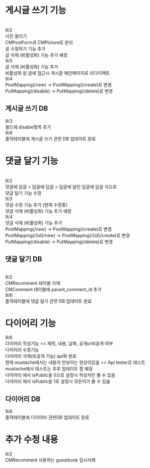 <h1>게시글 쓰기 기능</h1><br>
9/2<br>
사진 올리기<br>
CMPostForm과 CMPicture로 분리<br>
글 수정하기 기능 추가<br>
글 삭제 (비활성화) 기능 추가 예정<br>
9/3<br>
글 삭제 (비활성화) 기능 추가<br>
비활성화 된 글에 접근시 게시글 메인페이지로 리다이렉트<br>
9/4<br>
PostMapping(/new) -> PostMapping(/create)로 변경<br>
PutMapping(/disable) -> PutMapping(/delete)로 변경<br>

<h2>게시글 쓰기 DB</h2>
9/3<br>
필드에 disable항목 추가<br>
9/6<br>
졸작테이블에 게시글 쓰기 관련 DB 업데이트 완료<br>

<h1>댓글 달기 기능</h1><br>
9/2<br>
댓글에 답글 > 답글에 답글 > 답글에 달린 답글에 답글 식으로<br>
댓글 달기 기능 수정<br>
9/3<br>
댓글 수정 기능 추가 (현재 수정중)<br>
댓글 삭제 (비활성화) 기능 추가 예정<br>
9/4<br>
댓글 삭제 (비활성화) 기능 추가<br>
PostMapping(/new) -> PostMapping(/create)로 변경<br>
PostMapping(/{id}/new) -> PostMapping(/{id}/create)로 변경<br>
PutMapping(/disable) -> PutMapping(/delete)로 변경<br>

<h2>댓글 달기 DB</h2><br>
9/2<br>
CMRecomment 테이블 삭제<br>
CMComment 테이블에 parant_comment_id 추가<br>
9/6<br>
졸작테이블에 댓글 달기 관련 DB 업데이트 완료<br>

<h1>다이어리 기능</h1>
9/6<br>
다이어리 작성기능 << 제목, 내용, 날짜, 공개or비공개 여부 <br>
다이어리 수정기능<br>
다이어리 삭제(비공개 기능) api화 완료<br>
현재 mustache에서는 내용이 안보이는 현상이있음 << Api tester로 테스트<br>
mustache에서 테스트는 추후 업데이트 할 예정<br>
다이어리 에서 isPublic을 0으로 설정시 작성자만 볼 수 있음<br>
다이어리 에서 isPublic을 1로 설정시 모든이가 볼 수 있음<br>

<h2>다이어리 DB</h2>
9/6<br>
졸작테이블에 다이어리 관련DB 업데이트 완료<br>

<h1>추가 수정 내용</h1>
9/2<br>
CMRecomment 사용하는 guestbook 임시삭제
